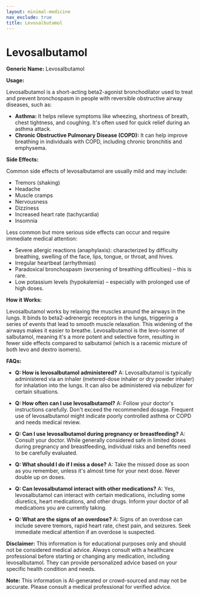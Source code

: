 ```yaml
---
layout: minimal-medicine
nav_exclude: true
title: Levosalbutamol
---
```


# Levosalbutamol

**Generic Name:** Levosalbutamol

**Usage:**

Levosalbutamol is a short-acting beta2-agonist bronchodilator used to treat and prevent bronchospasm in people with reversible obstructive airway diseases, such as:

* **Asthma:**  It helps relieve symptoms like wheezing, shortness of breath, chest tightness, and coughing.  It's often used for quick relief during an asthma attack.
* **Chronic Obstructive Pulmonary Disease (COPD):** It can help improve breathing in individuals with COPD, including chronic bronchitis and emphysema.


**Side Effects:**

Common side effects of levosalbutamol are usually mild and may include:

* Tremors (shaking)
* Headache
* Muscle cramps
* Nervousness
* Dizziness
* Increased heart rate (tachycardia)
* Insomnia


Less common but more serious side effects can occur and require immediate medical attention:

* Severe allergic reactions (anaphylaxis): characterized by difficulty breathing, swelling of the face, lips, tongue, or throat, and hives.
* Irregular heartbeat (arrhythmias)
* Paradoxical bronchospasm (worsening of breathing difficulties) – this is rare.
* Low potassium levels (hypokalemia) – especially with prolonged use of high doses.


**How it Works:**

Levosalbutamol works by relaxing the muscles around the airways in the lungs.  It binds to beta2-adrenergic receptors in the lungs, triggering a series of events that lead to smooth muscle relaxation. This widening of the airways makes it easier to breathe.  Levosalbutamol is the levo-isomer of salbutamol, meaning it's a more potent and selective form, resulting in fewer side effects compared to salbutamol (which is a racemic mixture of both levo and dextro isomers).


**FAQs:**

* **Q: How is levosalbutamol administered?**  A: Levosalbutamol is typically administered via an inhaler (metered-dose inhaler or dry powder inhaler) for inhalation into the lungs.  It can also be administered via nebulizer for certain situations.

* **Q: How often can I use levosalbutamol?** A:  Follow your doctor's instructions carefully.  Don't exceed the recommended dosage.  Frequent use of levosalbutamol might indicate poorly controlled asthma or COPD and needs medical review.

* **Q: Can I use levosalbutamol during pregnancy or breastfeeding?** A: Consult your doctor.  While generally considered safe in limited doses during pregnancy and breastfeeding, individual risks and benefits need to be carefully evaluated.

* **Q: What should I do if I miss a dose?** A: Take the missed dose as soon as you remember, unless it's almost time for your next dose.  Never double up on doses.

* **Q: Can levosalbutamol interact with other medications?** A: Yes, levosalbutamol can interact with certain medications, including some diuretics, heart medications, and other drugs.  Inform your doctor of all medications you are currently taking.

* **Q: What are the signs of an overdose?** A:  Signs of an overdose can include severe tremors, rapid heart rate, chest pain, and seizures.  Seek immediate medical attention if an overdose is suspected.


**Disclaimer:** This information is for educational purposes only and should not be considered medical advice. Always consult with a healthcare professional before starting or changing any medication, including levosalbutamol.  They can provide personalized advice based on your specific health condition and needs.


**Note:** This information is AI-generated or crowd-sourced and may not be accurate. Please consult a medical professional for verified advice.